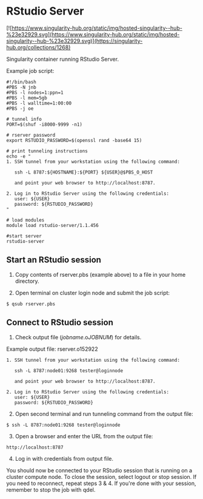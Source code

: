 # RStudio Server
[![https://www.singularity-hub.org/static/img/hosted-singularity--hub-%23e32929.svg](https://www.singularity-hub.org/static/img/hosted-singularity--hub-%23e32929.svg)](https://singularity-hub.org/collections/1268)

Singularity container running RStudio Server.

Example job script:
```
#!/bin/bash
#PBS -N jnb
#PBS -l nodes=1:ppn=1
#PBS -l mem=5gb
#PBS -l walltime=1:00:00
#PBS -j oe

# tunnel info
PORT=$(shuf -i8000-9999 -n1)

# rserver password
export RSTUDIO_PASSWORD=$(openssl rand -base64 15)

# print tunneling instructions
echo -e "
1. SSH tunnel from your workstation using the following command:
   
   ssh -L 8787:${HOSTNAME}:${PORT} ${USER}@$PBS_O_HOST
   
   and point your web browser to http://localhost:8787.

2. Log in to RStudio Server using the following credentials:
   user: ${USER}
   password: ${RSTUDIO_PASSWORD}
"

# load modules
module load rstudio-server/1.1.456

#start server
rstudio-server
```

## Start an RStudio session
1. Copy contents of rserver.pbs (example above) to a file in your home directory.

2. Open terminal on cluster login node and submit the job script:

```
$ qsub rserver.pbs
```

## Connect to RStudio session
1. Check output file (*jobname*.o*JOBNUM*) for details.

Example output file: rserver.o152922
```
1. SSH tunnel from your workstation using the following command:

   ssh -L 8787:node01:9268 tester@loginnode

   and point your web browser to http://localhost:8787.

2. Log in to RStudio Server using the following credentials:
   user: ${USER}
   password: ${RSTUDIO_PASSWORD}
```

2. Open second terminal and run tunneling command from the output file:
```
$ ssh -L 8787:node01:9268 tester@loginnode
```
3. Open a browser and enter the URL from the output file:
```
http://localhost:8787
```
4. Log in with credentials from output file.

You should now be connected to your RStudio session that is running on a cluster compute node. To close the session, select logout or stop session. If you need to reconnect, repeat steps 3 & 4. If you're done with your session, remember to stop the job with qdel.

